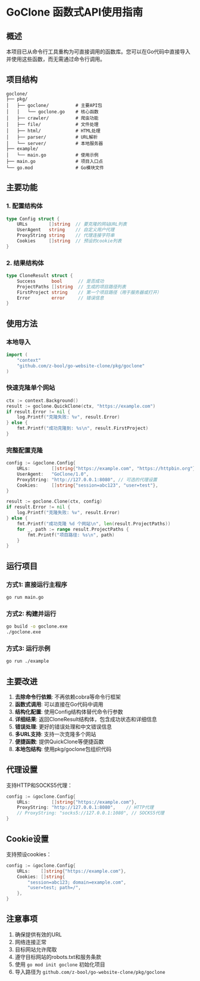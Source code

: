 # GoClone 函数式API使用指南

## 概述

本项目已从命令行工具重构为可直接调用的函数库。您可以在Go代码中直接导入并使用这些函数，而无需通过命令行调用。

## 项目结构

```
goclone/
├── pkg/
│   ├── goclone/          # 主要API包
│   │   └── goclone.go    # 核心函数
│   ├── crawler/          # 爬虫功能
│   ├── file/             # 文件处理
│   ├── html/             # HTML处理
│   ├── parser/           # URL解析
│   └── server/           # 本地服务器
├── example/
│   └── main.go           # 使用示例
├── main.go               # 项目入口点
└── go.mod                # Go模块文件
```

## 主要功能

### 1. 配置结构体

```go
type Config struct {
    URLs        []string  // 要克隆的网站URL列表
    UserAgent   string    // 自定义用户代理
    ProxyString string    // 代理连接字符串
    Cookies     []string  // 预设的cookie列表
}
```

### 2. 结果结构体

```go
type CloneResult struct {
    Success      bool      // 是否成功
    ProjectPaths []string  // 生成的项目路径列表
    FirstProject string    // 第一个项目路径（用于服务器或打开）
    Error        error     // 错误信息
}
```

## 使用方法

### 本地导入

```go
import (
    "context"
    "github.com/z-bool/go-website-clone/pkg/goclone"
)
```

### 快速克隆单个网站

```go
ctx := context.Background()
result := goclone.QuickClone(ctx, "https://example.com")
if result.Error != nil {
    log.Printf("克隆失败: %v", result.Error)
} else {
    fmt.Printf("成功克隆到: %s\n", result.FirstProject)
}
```

### 完整配置克隆

```go
config := &goclone.Config{
    URLs:        []string{"https://example.com", "https://httpbin.org"},
    UserAgent:   "GoClone/1.0",
    ProxyString: "http://127.0.0.1:8080", // 可选的代理设置
    Cookies:     []string{"session=abc123", "user=test"},
}

result := goclone.Clone(ctx, config)
if result.Error != nil {
    log.Printf("克隆失败: %v", result.Error)
} else {
    fmt.Printf("成功克隆 %d 个网站\n", len(result.ProjectPaths))
    for _, path := range result.ProjectPaths {
        fmt.Printf("项目路径: %s\n", path)
    }
}
```

## 运行项目

### 方式1: 直接运行主程序
```bash
go run main.go
```

### 方式2: 构建并运行
```bash
go build -o goclone.exe
./goclone.exe
```

### 方式3: 运行示例
```bash
go run ./example
```

## 主要改进

1. **去除命令行依赖**: 不再依赖cobra等命令行框架
2. **函数式调用**: 可以直接在Go代码中调用
3. **结构化配置**: 使用Config结构体替代命令行参数
4. **详细结果**: 返回CloneResult结构体，包含成功状态和详细信息
5. **错误处理**: 更好的错误处理和中文错误信息
6. **多URL支持**: 支持一次克隆多个网站
7. **便捷函数**: 提供QuickClone等便捷函数
8. **本地包结构**: 使用pkg/goclone包组织代码

## 代理设置

支持HTTP和SOCKS5代理：

```go
config := &goclone.Config{
    URLs:        []string{"https://example.com"},
    ProxyString: "http://127.0.0.1:8080",    // HTTP代理
    // ProxyString: "socks5://127.0.0.1:1080", // SOCKS5代理
}
```

## Cookie设置

支持预设cookies：

```go
config := &goclone.Config{
    URLs:    []string{"https://example.com"},
    Cookies: []string{
        "session=abc123; domain=example.com",
        "user=test; path=/",
    },
}
```

## 注意事项

1. 确保提供有效的URL
2. 网络连接正常
3. 目标网站允许爬取
4. 遵守目标网站的robots.txt和服务条款
5. 使用 `go mod init goclone` 初始化项目
6. 导入路径为 `github.com/z-bool/go-website-clone/pkg/goclone` 